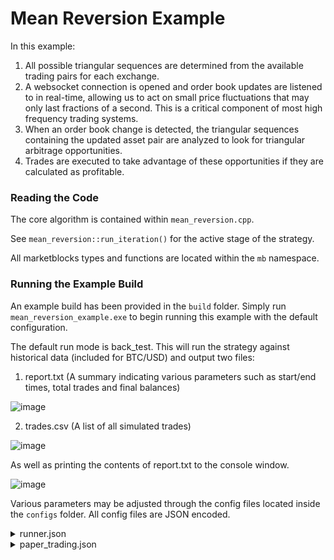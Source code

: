 # Mean Reversion Example

In this example:
  1. All possible triangular sequences are determined from the available trading pairs for each exchange.
  2. A websocket connection is opened and order book updates are listened to in real-time, allowing us to act on small price fluctuations that may only last fractions of a      second. This is a critical component of most high frequency trading systems.
  3. When an order book change is detected, the triangular sequences containing the updated asset pair are analyzed to look for triangular arbitrage opportunities.
  4. Trades are executed to take advantage of these opportunities if they are calculated as profitable.

### Reading the Code
The core algorithm is contained within `mean_reversion.cpp`. 

See `mean_reversion::run_iteration()` for the active stage of the strategy.

All marketblocks types and functions are located within the `mb` namespace.

### Running the Example Build

An example build has been provided in the `build` folder. Simply run `mean_reversion_example.exe` to begin running this example with the default configuration. 

The default run mode is back_test. This will run the strategy against historical data (included for BTC/USD) and output two files:
  1. report.txt (A summary indicating various parameters such as start/end times, total trades and final balances)

![image](https://user-images.githubusercontent.com/43093246/169858193-c9450f17-0256-4da0-b76b-f4d8812e4660.png)



  2. trades.csv (A list of all simulated trades)


![image](https://user-images.githubusercontent.com/43093246/169858302-26091073-1441-4c01-8cfc-c283ee992dd4.png)



As well as printing the contents of report.txt to the console window.


![image](https://user-images.githubusercontent.com/43093246/169858562-38b3065e-de1a-4d6d-808c-1c1d4326b64b.png)


Various parameters may be adjusted through the config files located inside the `configs` folder. All config files are JSON encoded.

<details><summary>runner.json</summary>

- `exchangeIds` - Specifies which exchanges to run the strategy on. Specifying an empty array will use all supported exchanges.
- `httpTimeout` - Specifies the timeout for HTTP requests in ms. A value of 0 disables the timeout.
- `runMode` - Sets the run mode. Valid options are `"live"`, `"live_test"` or `"back_test"`
- `websocketTimeout` - Specifies the timeout for the websocket connection handshake in ms. A value of 0 disables the timeout.
  
</details>
<details><summary>paper_trading.json</summary>
  
Contains parameters used by the trading simulator when the Live-Test run mode is enabled
  
  - `balances` - Initial virtual balances
  - `fee` - Simulated fee to use when executing paper trades
  
</details>

